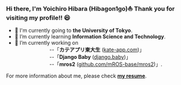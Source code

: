 ### Hi there, I'm Yoichiro Hibara (Hibagon1go)⛵️ Thank you for visiting my profile!! 😆

- 🏫 I'm currently going to __the University of Tokyo__.
- 🌱 I’m currently learning __Information Science and Technology__. 
- 🔭 I’m currently working on   
&nbsp;&nbsp;&nbsp;&nbsp;&nbsp;&nbsp;&nbsp;&nbsp;&nbsp;&nbsp;&nbsp;&nbsp;&nbsp;&nbsp;&nbsp;&nbsp;&nbsp;&nbsp;&nbsp;&nbsp;&nbsp;&nbsp;&nbsp;
--「__カテアプリ東大生__ ([kate-app.com](https://kate-app.com))」  
&nbsp;&nbsp;&nbsp;&nbsp;&nbsp;&nbsp;&nbsp;&nbsp;&nbsp;&nbsp;&nbsp;&nbsp;&nbsp;&nbsp;&nbsp;&nbsp;&nbsp;&nbsp;&nbsp;&nbsp;&nbsp;&nbsp;&nbsp;
--「__Django Baby__ ([django.baby](https://django.baby))」  
&nbsp;&nbsp;&nbsp;&nbsp;&nbsp;&nbsp;&nbsp;&nbsp;&nbsp;&nbsp;&nbsp;&nbsp;&nbsp;&nbsp;&nbsp;&nbsp;&nbsp;&nbsp;&nbsp;&nbsp;&nbsp;&nbsp;&nbsp;
--「__mros2__ ([github.com/mROS-base/mros2](https://github.com/mROS-base/mros2))」.

For more information about me, please check [__my resume__](https://github.com/Hibagon1go/MyResume/blob/main/Yoichiro_Hibara_Resume_for_Google.pdf).
